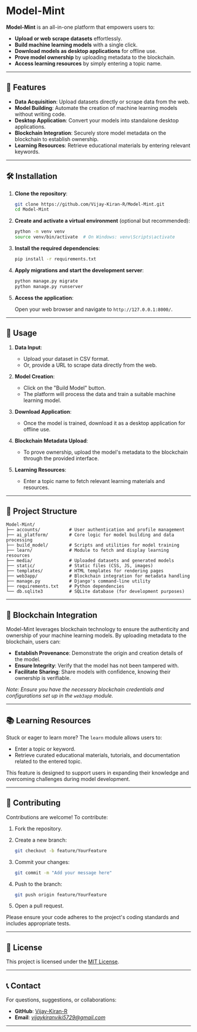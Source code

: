 # Model-Mint

**Model-Mint** is an all-in-one platform that empowers users to:

- **Upload or web scrape datasets** effortlessly.
- **Build machine learning models** with a single click.
- **Download models as desktop applications** for offline use.
- **Prove model ownership** by uploading metadata to the blockchain.
- **Access learning resources** by simply entering a topic name.

---

## 🚀 Features

- **Data Acquisition**: Upload datasets directly or scrape data from the web.
- **Model Building**: Automate the creation of machine learning models without writing code.
- **Desktop Application**: Convert your models into standalone desktop applications.
- **Blockchain Integration**: Securely store model metadata on the blockchain to establish ownership.
- **Learning Resources**: Retrieve educational materials by entering relevant keywords.

---

## 🛠️ Installation

1. **Clone the repository**:

   ```bash
   git clone https://github.com/Vijay-Kiran-R/Model-Mint.git
   cd Model-Mint
   ```

2. **Create and activate a virtual environment** (optional but recommended):

   ```bash
   python -m venv venv
   source venv/bin/activate  # On Windows: venv\Scripts\activate
   ```

3. **Install the required dependencies**:

   ```bash
   pip install -r requirements.txt
   ```

4. **Apply migrations and start the development server**:

   ```bash
   python manage.py migrate
   python manage.py runserver
   ```

5. **Access the application**:

   Open your web browser and navigate to `http://127.0.0.1:8000/`.

---

## 🧪 Usage

1. **Data Input**:
   - Upload your dataset in CSV format.
   - Or, provide a URL to scrape data directly from the web.

2. **Model Creation**:
   - Click on the "Build Model" button.
   - The platform will process the data and train a suitable machine learning model.

3. **Download Application**:
   - Once the model is trained, download it as a desktop application for offline use.

4. **Blockchain Metadata Upload**:
   - To prove ownership, upload the model's metadata to the blockchain through the provided interface.

5. **Learning Resources**:
   - Enter a topic name to fetch relevant learning materials and resources.

---

## 📁 Project Structure

```
Model-Mint/
├── accounts/           # User authentication and profile management
├── ai_platform/        # Core logic for model building and data processing
├── build_model/        # Scripts and utilities for model training
├── learn/              # Module to fetch and display learning resources
├── media/              # Uploaded datasets and generated models
├── static/             # Static files (CSS, JS, images)
├── templates/          # HTML templates for rendering pages
├── web3app/            # Blockchain integration for metadata handling
├── manage.py           # Django's command-line utility
├── requirements.txt    # Python dependencies
└── db.sqlite3          # SQLite database (for development purposes)
```

---

## 🔗 Blockchain Integration

Model-Mint leverages blockchain technology to ensure the authenticity and ownership of your machine learning models. By uploading metadata to the blockchain, users can:

- **Establish Provenance**: Demonstrate the origin and creation details of the model.
- **Ensure Integrity**: Verify that the model has not been tampered with.
- **Facilitate Sharing**: Share models with confidence, knowing their ownership is verifiable.

*Note: Ensure you have the necessary blockchain credentials and configurations set up in the `web3app` module.*

---

## 📚 Learning Resources

Stuck or eager to learn more? The `learn` module allows users to:

- Enter a topic or keyword.
- Retrieve curated educational materials, tutorials, and documentation related to the entered topic.

This feature is designed to support users in expanding their knowledge and overcoming challenges during model development.

---

## 🤝 Contributing

Contributions are welcome! To contribute:

1. Fork the repository.
2. Create a new branch:

   ```bash
   git checkout -b feature/YourFeature
   ```

3. Commit your changes:

   ```bash
   git commit -m "Add your message here"
   ```

4. Push to the branch:

   ```bash
   git push origin feature/YourFeature
   ```

5. Open a pull request.

Please ensure your code adheres to the project's coding standards and includes appropriate tests.

---

## 📄 License

This project is licensed under the [MIT License](LICENSE).

---

## 📞 Contact

For questions, suggestions, or collaborations:

- **GitHub**: [Vijay-Kiran-R](https://github.com/Vijay-Kiran-R)
- **Email**: *vijaykiranviki5729@gmail.com*

---
